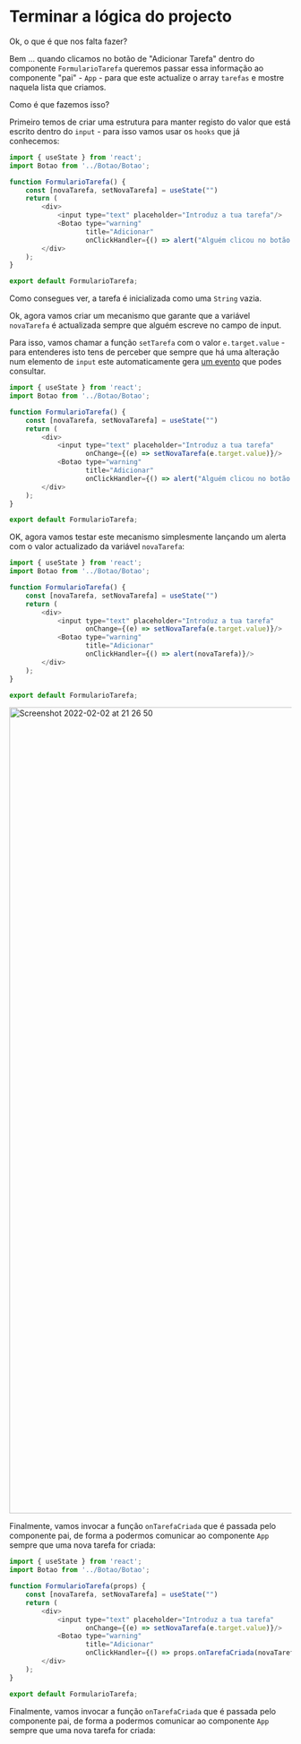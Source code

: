 # Terminar a lógica do projecto

Ok, o que é que nos falta fazer?

Bem ... quando clicamos no botão de "Adicionar Tarefa" dentro do componente `FormularioTarefa` queremos passar essa informação ao componente "pai" - `App` - para que este actualize o array `tarefas` e mostre naquela lista que criamos.

Como é que fazemos isso?

Primeiro temos de criar uma estrutura para manter registo do valor que está escrito dentro do `input` - para isso vamos usar os `hooks` que já conhecemos:

```javascript
import { useState } from 'react';
import Botao from '../Botao/Botao';

function FormularioTarefa() {
    const [novaTarefa, setNovaTarefa] = useState("")
    return (
        <div>
            <input type="text" placeholder="Introduz a tua tarefa"/>
            <Botao type="warning" 
                   title="Adicionar" 
                   onClickHandler={() => alert("Alguém clicou no botão de adicionar tarefa")}/>
        </div>        
    );
}

export default FormularioTarefa;
```

Como consegues ver, a tarefa é inicializada como uma `String` vazia.

Ok, agora vamos criar um mecanismo que garante que a variável `novaTarefa` é actualizada sempre que alguém escreve no campo de input.

Para isso, vamos chamar a função `setTarefa` com o valor `e.target.value` - para entenderes isto tens de perceber que sempre que há uma alteração num elemento de `input` este automaticamente gera [um evento](https://developer.mozilla.org/en-US/docs/Web/API/HTMLElement/change_event) que podes consultar.

```javascript
import { useState } from 'react';
import Botao from '../Botao/Botao';

function FormularioTarefa() {
    const [novaTarefa, setNovaTarefa] = useState("")
    return (
        <div>
            <input type="text" placeholder="Introduz a tua tarefa"
                   onChange={(e) => setNovaTarefa(e.target.value)}/>
            <Botao type="warning" 
                   title="Adicionar" 
                   onClickHandler={() => alert("Alguém clicou no botão de adicionar tarefa")}/>
        </div>        
    );
}

export default FormularioTarefa;
```

OK, agora vamos testar este mecanismo simplesmente lançando um alerta com o valor actualizado da variável `novaTarefa`:

```javascript
import { useState } from 'react';
import Botao from '../Botao/Botao';

function FormularioTarefa() {
    const [novaTarefa, setNovaTarefa] = useState("")
    return (
        <div>
            <input type="text" placeholder="Introduz a tua tarefa"
                   onChange={(e) => setNovaTarefa(e.target.value)}/>
            <Botao type="warning" 
                   title="Adicionar" 
                   onClickHandler={() => alert(novaTarefa)}/>
        </div>        
    );
}

export default FormularioTarefa;
```
<img width="1440" alt="Screenshot 2022-02-02 at 21 26 50" src="https://user-images.githubusercontent.com/39055313/152240070-c5bebe19-82d2-4a05-b249-99e55f3f0f6a.png">

Finalmente, vamos invocar a função `onTarefaCriada` que é passada pelo componente pai, de forma a podermos comunicar ao componente `App` sempre que uma nova tarefa for criada:

```javascript
import { useState } from 'react';
import Botao from '../Botao/Botao';

function FormularioTarefa(props) {
    const [novaTarefa, setNovaTarefa] = useState("")
    return (
        <div>
            <input type="text" placeholder="Introduz a tua tarefa"
                   onChange={(e) => setNovaTarefa(e.target.value)}/>
            <Botao type="warning" 
                   title="Adicionar" 
                   onClickHandler={() => props.onTarefaCriada(novaTarefa)}/>
        </div>        
    );
}

export default FormularioTarefa;
```
Finalmente, vamos invocar a função `onTarefaCriada` que é passada pelo componente pai, de forma a podermos comunicar ao componente `App` sempre que uma nova tarefa for criada:
